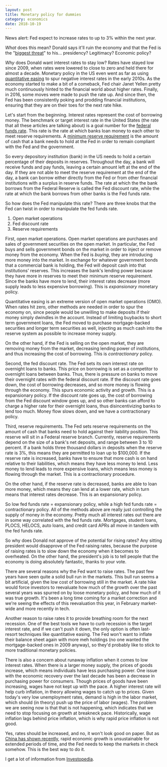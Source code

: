 ```yaml
---
layout: post
title: Monetary policy for dummies
category: economics 
date: 2018-10-19
---
```


News alert: Fed expect to increase rates to up to 3% within the next year.

*What* does this mean? Donald says it'll ruin the economy and that the Fed is the "[biggest threat](https://www.wsj.com/articles/trump-fears-the-fed-1539895826)" to his... presidency? Legitimacy? Economic policy?

*Why* does Donald want interest rates to stay low? Rates have stayed low since 2009, when rates were lowered to close to zero and held there for almost a decade. Monetary policy in the US even went as far as using [quantitative easing](https://www.investopedia.com/terms/q/quantitative-easing.asp) to spur negative interest rates in the early 2010s. As the economy started to make a bit of a comeback, Fed chair Janet Yellen pretty much continuously hinted to the financial world about higher rates. Finally, in 2016, some moves were made to push the rate up. And since then, the Fed has been consistently poking and prodding financial institutions, ensuring that they are on their toes for the next rate hike.

Let's start from the beginning. Interest rates represent the cost of borrowing money. The benchmark or target interest rate in the United States (the rate that all these articles are talking about) is a goal number for the [federal funds rate](https://www.investopedia.com/terms/f/federalfundsrate.asp). This rate is the rate at which banks loan money to each other to meet reserve requirements. A [minimum reserve requirement](https://www.investopedia.com/terms/r/requiredreserves.asp) is the amount of cash that a bank needs to hold at the Fed in order to remain compliant with the Fed and the government.

So every depository institution (bank) in the US needs to hold a certain percentage of their deposits in reserves. Throughout the day, a bank will receive funds and pay funds, leaving a certain amount left at the end of the day. If they are not able to meet the reserve requirement at the end of the day, a bank can borrow either directly from the Fed or from other financial institutions with a surplus in reserve funds. The rate at which the the bank borrows from the Federal Reserve is called the Fed discount rate, while the rate at which the bank borrows from other banks is the Fed funds rate.

So how does the Fed manipulate this rate? There are three knobs that the Fed can twist in order to manipulate the fed funds rate.

1. Open market operations
2. Fed discount rate
3. Reserve requirements

First, open market operations. Open market operations are purchases and sales of government securities on the open market. In particular, the Fed buys and sells government bonds on the market in order to inject or remove money from the economy. When the Fed is *buying*, they are introducing more money into the market. In exchange for whatever government bonds that a commercial bank is holding, the Fed will deposit cash into that institutions' reserves. This increases the bank's lending power because they have more in reserves to meet their minimum reserve requirement. Since the banks have more to lend, their interest rates decrease (more supply leads to less expensive borrowing). This is *expansionary* monetary policy.

Quantitative easing is an extreme version of open market operations (OMO). When rates hit zero, other methods are needed in order to spur the economy on, since people would be unwilling to make deposits if their money simply dwindles in the account. Instead of limiting buybacks to short term government loans, the Fed moved to purchase mortgage-backed securities and longer term securities as well, injecting as much cash into the reserve system as possible to increase money supply.

On the other hand, if the Fed is selling on the open market, they are removing money from the market, decreasing lending power of institutions, and thus increasing the cost of borrowing. This is *contractionary* policy.

Second, the fed discount rate. The Fed sets its own interest rate on overnight loans to banks. This price on borrowing is set as a competitor to overnight loans between banks. Thus, there is pressure on banks to move their overnight rates with the federal discount rate. If the discount rate goes down, the cost of borrowing decreases, and so more money is flowing through the economy. This spurs economic activity and growth. This is a expansionary policy. If the discount rate goes up, the cost of borrowing from the Fed discount window goes up, and so other banks can afford to charge a higher rate for their overnight loans, thus disincentivizing banks to lend too much. Money flow slows down, and we have a contractionary policy.

Third, reserve requirements. The Fed sets reserve requirements on the amount of cash that banks need to hold against their liability position. This reserve will sit in a Federal reserve branch. Currently, reserve requirements depend on the size of a bank's net deposits, and range between 3 to 10 percent. If a bank holds three thousand dollars in deposits when the reserve rate is 3%, this means they are permitted to loan up to $100,000. If the reserve rate is increased, banks have to ensure that more cash is on hand relative to their liabilities, which means they have less money to lend. Less money to lend leads to more expensive loans, which means less money is flowing through the market. This is a contractionary procedure. 

On the other hand, if the reserve rate is decreased, banks are able to loan more money, which means they can lend at a lower rate, which in turn means that interest rates decrease. This is an expansionary policy.

So low fed funds rate = expansionary policy, while a high fed funds rate = contractionary policy. All of the methods above are really just controlling the supply of money in the economy. Pretty much all interest rates out there are in some way correlated with the fed funds rate. Mortgages, student loans, PLOCS, HELOCS, auto loans, and credit card APRs all move in tandem with the fed funds rate.

So why does Donald not approve of the potential for rising rates? Any sitting president would disapprove of the Fed raising rates, because the purpose of raising rates is to slow down the economy when it becomes to overheated. On the other hand, the president's job is to tell people that the economy is doing absolutely fantastic, thanks to your vote.

There are several reasons why the Fed want to raise rates. The past few years have seen quite a solid bull run in the markets. This bull run seems a bit artificial, given the low cost of borrowing still in the market. A rate hike would force investors to reevaluate how much of the growth over the past several years was spurred on by loose monetary policy, and how much of it was true growth. It's been a long time coming for a market correction and we're seeing the effects of this reevaluation this year, in February market-wide and more recently in tech. 

Another reason to raise rates it to provide breathing room for the next recession. One of the best tools we have to curb recession is the target interest rate, and if we can't push it down, the only option is often last-resort techniques like quantitative easing. The Fed won't want to inflate their balance sheet again with more meh holdings (no one wanted the mortgage-backed ones in 2009 anyway), so they'd probably like to stick to more traditional monetary policies.

There is also a concern about runaway inflation when it comes to low interest rates. When there is a larger money supply, the prices of goods increase, which means individuals have less purchasing power. One issue with the economic recovery over the last decade has been a decrease in purchasing power for consumers. Though prices of goods have been increasing, wages have not kept up with the pace. A higher interest rate will help curb inflation, in theory allowing wages to catch up to prices. Given today's very low unemployment rates, demand is high in the labor market, which should (in theory) push up the price of labor (wages). The problem we are seeing now is that that is not happening, which indicates that we need to stop focusing on growth at breakneck pace. Historically, wage inflation lags behind price inflation, which is why rapid price inflation is not good.

Yes, rates should be increased, and no, it won't look good on paper. But as [China has shown recently](https://www.bloomberg.com/news/articles/2018-10-19/china-economic-growth-slows-more-than-expected-in-third-quarter), rapid economic growth is unsustainable for extended periods of time, and the Fed needs to keep the markets in check somehow. This is the best way to do it.

I get a lot of information from [Investopedia](investopedia.com).
